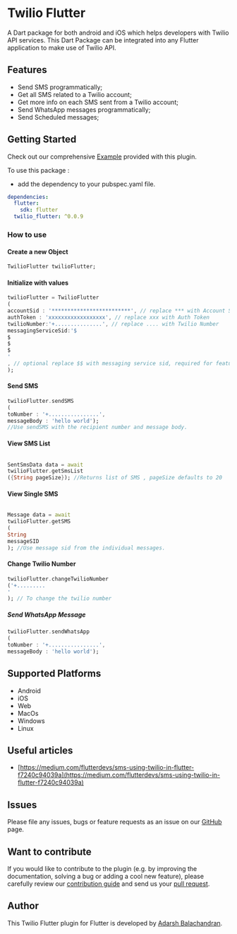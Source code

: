 # Twilio Flutter

A Dart package for both android and iOS which helps developers with Twilio API services.
This Dart Package can be integrated into any Flutter application to make use of Twilio API.

## Features

* Send SMS programmatically;
* Get all SMS related to a Twilio account;
* Get more info on each SMS sent from a Twilio account;
* Send WhatsApp messages programmatically;
* Send Scheduled messages;

## Getting Started

Check out our comprehensive [Example](https://github.com/adarshbalu/twilio_flutter/blob/master/example/lib/main.dart)
provided with this plugin.

To use this package :

- add the dependency to your pubspec.yaml file.

```yaml
dependencies:
  flutter:
    sdk: flutter
  twilio_flutter: ^0.0.9
```

### How to use

#### Create a new Object

```dart
TwilioFlutter twilioFlutter; 
```

#### Initialize with values

```dart
twilioFlutter = TwilioFlutter
(
accountSid : '*************************', // replace *** with Account SID
authToken : 'xxxxxxxxxxxxxxxxxx', // replace xxx with Auth Token
twilioNumber:'+...............', // replace .... with Twilio Number
messagingServiceSid:'$
$
$
$
'
, // optional replace $$ with messaging service sid, required for features like scheduled sms
);
```

#### Send SMS

```dart
twilioFlutter.sendSMS
(
toNumber : '+................',
messageBody : 'hello world');
//Use sendSMS with the recipient number and message body.
```

#### View SMS List

```dart

SentSmsData data = await
twilioFlutter.getSmsList
({String pageSize}); //Returns list of SMS , pageSize defaults to 20
```

#### View Single SMS

```dart

Message data = await
twilioFlutter.getSMS
(
String
messageSID
); //Use message sid from the individual messages.
```

#### Change Twilio Number

```dart
twilioFlutter.changeTwilioNumber
('+.........
'
); // To change the twilio number
```

##### Send WhatsApp Message

```dart
twilioFlutter.sendWhatsApp
(
toNumber : '+................',
messageBody : 'hello world');
```

## Supported Platforms

* Android
* iOS
* Web
* MacOs
* Windows
* Linux

## Useful articles

- [https://medium.com/flutterdevs/sms-using-twilio-in-flutter-f7240c94039a](https://medium.com/flutterdevs/sms-using-twilio-in-flutter-f7240c94039a)

## Issues

Please file any issues, bugs or feature requests as an issue on
our [GitHub](https://github.com/adarshbalu/twilio_flutter/issues) page.

## Want to contribute

If you would like to contribute to the plugin (e.g. by improving the documentation, solving a bug or adding a cool new
feature), please carefully review our [contribution guide](CONTRIBUTING.md) and send us
your [pull request](https://github.com/adarshbalu/twilio_flutter/pulls).

## Author

This Twilio Flutter plugin for Flutter is developed by [Adarsh Balachandran](https://github.com/adarshbalu).